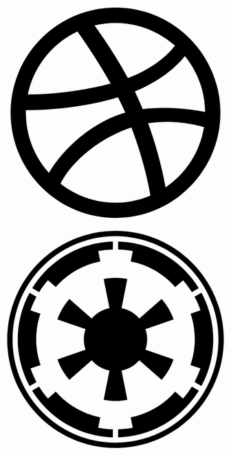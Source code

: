<svg xmlns="http://www.w3.org/2000/svg" viewBox="0 0 512 512"><path d="M256 8C119.252 8 8 119.252 8 256s111.252 248 248 248 248-111.252 248-248S392.748 8 256 8zm163.97 114.366c29.503 36.046 47.369 81.957 47.835 131.955-6.984-1.477-77.018-15.682-147.502-6.818-5.752-14.041-11.181-26.393-18.617-41.614 78.321-31.977 113.818-77.482 118.284-83.523zM396.421 97.87c-3.81 5.427-35.697 48.286-111.021 76.519-34.712-63.776-73.185-116.168-79.04-124.008 67.176-16.193 137.966 1.27 190.061 47.489zm-230.48-33.25c5.585 7.659 43.438 60.116 78.537 122.509-99.087 26.313-186.36 25.934-195.834 25.809C62.38 147.205 106.678 92.573 165.941 64.62zM44.17 256.323c0-2.166.043-4.322.108-6.473 9.268.19 111.92 1.513 217.706-30.146 6.064 11.868 11.857 23.915 17.174 35.949-76.599 21.575-146.194 83.527-180.531 142.306C64.794 360.405 44.17 310.73 44.17 256.323zm81.807 167.113c22.127-45.233 82.178-103.622 167.579-132.756 29.74 77.283 42.039 142.053 45.189 160.638-68.112 29.013-150.015 21.053-212.768-27.882zm248.38 8.489c-2.171-12.886-13.446-74.897-41.152-151.033 66.38-10.626 124.7 6.768 131.947 9.055-9.442 58.941-43.273 109.844-90.795 141.978z"/></svg>
<!--
Font Awesome Free 5.3.1 by @fontawesome - https://fontawesome.com
License - https://fontawesome.com/license/free (Icons: CC BY 4.0, Fonts: SIL OFL 1.1, Code: MIT License)
-->                                                                                                                                                                                                                                                                                                                                                                                                                                                                                                                                                                                                                                                                                                                                                                                                                                                                                                                                                                                                                                                                                                                                                                                                                                                                                                                                                                                                                                                                                                                                                                                                                                                                                                                                                                                                                                                                                                                                                                                                                                                                                                                                                                                                                                                                                                                                                                                                                                                                                                                                                                                                                                                                                                                                                                                                                                                                                             <svg xmlns="http://www.w3.org/2000/svg" viewBox="0 0 496 512"><path d="M287.6 54.2c-10.8-2.2-22.1-3.3-33.5-3.6V32.4c78.1 2.2 146.1 44 184.6 106.6l-15.8 9.1c-6.1-9.7-12.7-18.8-20.2-27.1l-18 15.5c-26-29.6-61.4-50.7-101.9-58.4l4.8-23.9zM53.4 322.4l23-7.7c-6.4-18.3-10-38.2-10-58.7s3.3-40.4 9.7-58.7l-22.7-7.7c3.6-10.8 8.3-21.3 13.6-31l-15.8-9.1C34 181 24.1 217.5 24.1 256s10 75 27.1 106.6l15.8-9.1c-5.3-10-9.7-20.3-13.6-31.1zM213.1 434c-40.4-8-75.8-29.1-101.9-58.7l-18 15.8c-7.5-8.6-14.4-17.7-20.2-27.4l-16 9.4c38.5 62.3 106.8 104.3 184.9 106.6v-18.3c-11.3-.3-22.7-1.7-33.5-3.6l4.7-23.8zM93.3 120.9l18 15.5c26-29.6 61.4-50.7 101.9-58.4l-4.7-23.8c10.8-2.2 22.1-3.3 33.5-3.6V32.4C163.9 34.6 95.9 76.4 57.4 139l15.8 9.1c6-9.7 12.6-18.9 20.1-27.2zm309.4 270.2l-18-15.8c-26 29.6-61.4 50.7-101.9 58.7l4.7 23.8c-10.8 1.9-22.1 3.3-33.5 3.6v18.3c78.1-2.2 146.4-44.3 184.9-106.6l-16.1-9.4c-5.7 9.7-12.6 18.8-20.1 27.4zM496 256c0 137-111 248-248 248S0 393 0 256 111 8 248 8s248 111 248 248zm-12.2 0c0-130.1-105.7-235.8-235.8-235.8S12.2 125.9 12.2 256 117.9 491.8 248 491.8 483.8 386.1 483.8 256zm-39-106.6l-15.8 9.1c5.3 9.7 10 20.2 13.6 31l-22.7 7.7c6.4 18.3 9.7 38.2 9.7 58.7s-3.6 40.4-10 58.7l23 7.7c-3.9 10.8-8.3 21-13.6 31l15.8 9.1C462 331 471.9 294.5 471.9 256s-9.9-75-27.1-106.6zm-183 177.7c16.3-3.3 30.4-11.6 40.7-23.5l51.2 44.8c11.9-13.6 21.3-29.3 27.1-46.8l-64.2-22.1c2.5-7.5 3.9-15.2 3.9-23.5s-1.4-16.1-3.9-23.5l64.5-22.1c-6.1-17.4-15.5-33.2-27.4-46.8l-51.2 44.8c-10.2-11.9-24.4-20.5-40.7-23.8l13.3-66.4c-8.6-1.9-17.7-2.8-27.1-2.8-9.4 0-18.5.8-27.1 2.8l13.3 66.4c-16.3 3.3-30.4 11.9-40.7 23.8l-51.2-44.8c-11.9 13.6-21.3 29.3-27.4 46.8l64.5 22.1c-2.5 7.5-3.9 15.2-3.9 23.5s1.4 16.1 3.9 23.5l-64.2 22.1c5.8 17.4 15.2 33.2 27.1 46.8l51.2-44.8c10.2 11.9 24.4 20.2 40.7 23.5l-13.3 66.7c8.6 1.7 17.7 2.8 27.1 2.8 9.4 0 18.5-1.1 27.1-2.8l-13.3-66.7z"/></svg>
<!--
Font Awesome Free 5.3.1 by @fontawesome - https://fontawesome.com
License - https://fontawesome.com/license/free (Icons: CC BY 4.0, Fonts: SIL OFL 1.1, Code: MIT License)
-->                                                                                                                                                                                                                                                                                                                                                                                                                                                                                                                                                                                                                                                                                                                                                                                                                                                                                                                                                                                                                                                                                                                                                                                                                                                                                                                                                                                                                                                                                                                                                   